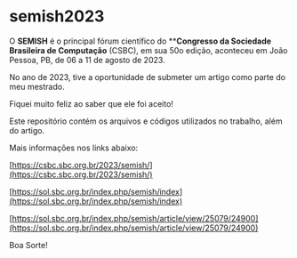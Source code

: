 # semish2023

O **SEMISH** é o principal fórum científico do ****Congresso da Sociedade Brasileira de Computação** (CSBC), em sua 50o edição, aconteceu em João Pessoa, PB, de 06 a 11 de agosto de 2023.

No ano de 2023, tive a oportunidade de submeter um artigo como parte do meu mestrado.

Fiquei muito feliz ao saber que ele foi aceito! 

Este repositório contém os arquivos e códigos utilizados no trabalho, além do artigo.

Mais informações nos links abaixo:

[https://csbc.sbc.org.br/2023/semish/](https://csbc.sbc.org.br/2023/semish/)

[https://sol.sbc.org.br/index.php/semish/index](https://sol.sbc.org.br/index.php/semish/index)

[https://sol.sbc.org.br/index.php/semish/article/view/25079/24900](https://sol.sbc.org.br/index.php/semish/article/view/25079/24900)

Boa Sorte!
